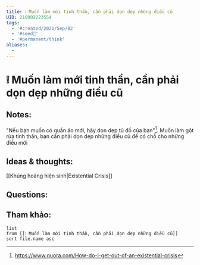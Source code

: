 ```yaml
---
title: ❕ Muốn làm mới tinh thần, cần phải dọn dẹp những điều cũ
UID: 210902223554
tags:
  - '#created/2021/Sep/02'
  - '#seed🥜'
  - '#permanent/think'
aliases:
  - 
---
```

# ❕ Muốn làm mới tinh thần, cần phải dọn dẹp những điều cũ

## Notes:
"Nếu bạn muốn có quần áo mới, hãy dọn dẹp tủ đồ của bạn"[^1].
Muốn làm gột rửa tinh thần, bạn cần phải dọn dẹp những điều cũ để có chỗ cho những điều mới

## Ideas & thoughts:
[[Khủng hoảng hiện sinh|Existential Crisis]]

## Questions:


## Tham khảo:
```dataview
list
from [[❕ Muốn làm mới tinh thần, cần phải dọn dẹp những điều cũ]]
sort file.name asc
```

[^1]:https://www.quora.com/How-do-I-get-out-of-an-existential-crisis